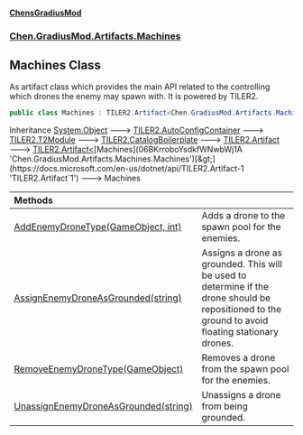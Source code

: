 #### [ChensGradiusMod](index 'index')
### [Chen.GradiusMod.Artifacts.Machines](ayrCd5wE1fGIQOox6GFHYA 'Chen.GradiusMod.Artifacts.Machines')
## Machines Class
As artifact class which provides the main API related to the controlling which drones the enemy may spawn with. It is powered by TILER2.  
```csharp
public class Machines : TILER2.Artifact<Chen.GradiusMod.Artifacts.Machines.Machines>
```

Inheritance [System.Object](https://docs.microsoft.com/en-us/dotnet/api/System.Object 'System.Object') &#129106; [TILER2.AutoConfigContainer](https://docs.microsoft.com/en-us/dotnet/api/TILER2.AutoConfigContainer 'TILER2.AutoConfigContainer') &#129106; [TILER2.T2Module](https://docs.microsoft.com/en-us/dotnet/api/TILER2.T2Module 'TILER2.T2Module') &#129106; [TILER2.CatalogBoilerplate](https://docs.microsoft.com/en-us/dotnet/api/TILER2.CatalogBoilerplate 'TILER2.CatalogBoilerplate') &#129106; [TILER2.Artifact](https://docs.microsoft.com/en-us/dotnet/api/TILER2.Artifact 'TILER2.Artifact') &#129106; [TILER2.Artifact&lt;](https://docs.microsoft.com/en-us/dotnet/api/TILER2.Artifact-1 'TILER2.Artifact`1')[Machines](06BKrroboYsdkfWNwbWj1A 'Chen.GradiusMod.Artifacts.Machines.Machines')[&gt;](https://docs.microsoft.com/en-us/dotnet/api/TILER2.Artifact-1 'TILER2.Artifact`1') &#129106; Machines  

| Methods | |
| :--- | :--- |
| [AddEnemyDroneType(GameObject, int)](uwkirow3FE0V6ozwq7FSSQ 'Chen.GradiusMod.Artifacts.Machines.Machines.AddEnemyDroneType(UnityEngine.GameObject, int)') | Adds a drone to the spawn pool for the enemies.<br/> |
| [AssignEnemyDroneAsGrounded(string)](ujVsLUGxMgrFCppqzzg4zQ 'Chen.GradiusMod.Artifacts.Machines.Machines.AssignEnemyDroneAsGrounded(string)') | Assigns a drone as grounded. This will be used to determine if the drone should be repositioned to the ground to avoid floating stationary drones.<br/> |
| [RemoveEnemyDroneType(GameObject)](Jb22Pbm943Sl+FSDV7KCiA 'Chen.GradiusMod.Artifacts.Machines.Machines.RemoveEnemyDroneType(UnityEngine.GameObject)') | Removes a drone from the spawn pool for the enemies.<br/> |
| [UnassignEnemyDroneAsGrounded(string)](XJdp1Eubm6eDxnF6IddfZw 'Chen.GradiusMod.Artifacts.Machines.Machines.UnassignEnemyDroneAsGrounded(string)') | Unassigns a drone from being grounded.<br/> |
